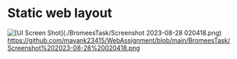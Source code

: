 # Static web layout
![[UI Screen Shot]([./BromeesTask/Screenshot 2023-08-28 020418.png](https://github.com/mayank23415/WebAssignment/blob/main/BromeesTask/Screenshot%202023-08-28%20020418.png))
](https://github.com/mayank23415/WebAssignment/blob/main/BromeesTask/Screenshot%202023-08-28%20020418.png)https://github.com/mayank23415/WebAssignment/blob/main/BromeesTask/Screenshot%202023-08-28%20020418.png
